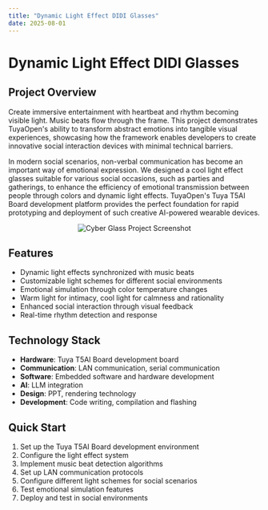 ```yaml
---
title: "Dynamic Light Effect DIDI Glasses"
date: 2025-08-01
---
```


<BackToProjects />

# Dynamic Light Effect DIDI Glasses

## Project Overview

Create immersive entertainment with heartbeat and rhythm becoming visible light. Music beats flow through the frame. This project demonstrates TuyaOpen's ability to transform abstract emotions into tangible visual experiences, showcasing how the framework enables developers to create innovative social interaction devices with minimal technical barriers.

In modern social scenarios, non-verbal communication has become an important way of emotional expression. We designed a cool light effect glasses suitable for various social occasions, such as parties and gatherings, to enhance the efficiency of emotional transmission between people through colors and dynamic light effects. TuyaOpen's Tuya T5AI Board development platform provides the perfect foundation for rapid prototyping and deployment of such creative AI-powered wearable devices.

<p align="center">
  <img
    src="https://images.tuyacn.com/fe-static/docs/img/303c2850-621d-4c50-84c2-b964e8c83d0f.jpg"
    alt="Cyber Glass Project Screenshot"
    style={{
      width: "80%",
      borderRadius: "12px",
      boxShadow: "0 2px 16px rgba(0,0,0,0.08)"
    }}
  />
</p>

## Features

- Dynamic light effects synchronized with music beats
- Customizable light schemes for different social environments
- Emotional simulation through color temperature changes
- Warm light for intimacy, cool light for calmness and rationality
- Enhanced social interaction through visual feedback
- Real-time rhythm detection and response

## Technology Stack

- **Hardware**: Tuya T5AI Board development board
- **Communication**: LAN communication, serial communication
- **Software**: Embedded software and hardware development
- **AI**: LLM integration
- **Design**: PPT, rendering technology
- **Development**: Code writing, compilation and flashing

## Quick Start

1. Set up the Tuya T5AI Board development environment
2. Configure the light effect system
3. Implement music beat detection algorithms
4. Set up LAN communication protocols
5. Configure different light schemes for social scenarios
6. Test emotional simulation features
7. Deploy and test in social environments
